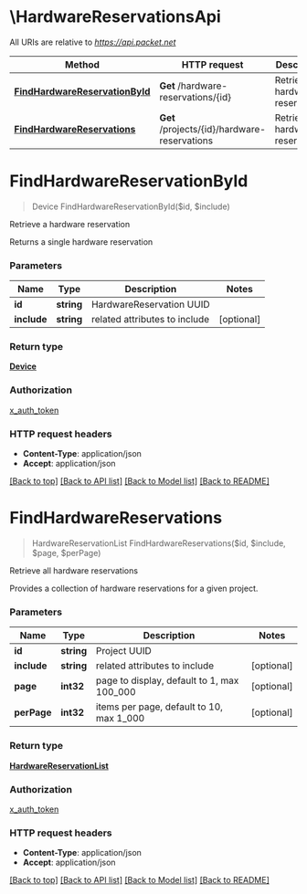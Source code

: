# \HardwareReservationsApi

All URIs are relative to *https://api.packet.net*

Method | HTTP request | Description
------------- | ------------- | -------------
[**FindHardwareReservationById**](HardwareReservationsApi.md#FindHardwareReservationById) | **Get** /hardware-reservations/{id} | Retrieve a hardware reservation
[**FindHardwareReservations**](HardwareReservationsApi.md#FindHardwareReservations) | **Get** /projects/{id}/hardware-reservations | Retrieve all hardware reservations


# **FindHardwareReservationById**
> Device FindHardwareReservationById($id, $include)

Retrieve a hardware reservation

Returns a single hardware reservation


### Parameters

Name | Type | Description  | Notes
------------- | ------------- | ------------- | -------------
 **id** | **string**| HardwareReservation UUID | 
 **include** | **string**| related attributes to include | [optional] 

### Return type

[**Device**](Device.md)

### Authorization

[x_auth_token](../README.md#x_auth_token)

### HTTP request headers

 - **Content-Type**: application/json
 - **Accept**: application/json

[[Back to top]](#) [[Back to API list]](../README.md#documentation-for-api-endpoints) [[Back to Model list]](../README.md#documentation-for-models) [[Back to README]](../README.md)

# **FindHardwareReservations**
> HardwareReservationList FindHardwareReservations($id, $include, $page, $perPage)

Retrieve all hardware reservations

Provides a collection of hardware reservations for a given project.


### Parameters

Name | Type | Description  | Notes
------------- | ------------- | ------------- | -------------
 **id** | **string**| Project UUID | 
 **include** | **string**| related attributes to include | [optional] 
 **page** | **int32**| page to display, default to 1, max 100_000 | [optional] 
 **perPage** | **int32**| items per page, default to 10, max 1_000 | [optional] 

### Return type

[**HardwareReservationList**](HardwareReservationList.md)

### Authorization

[x_auth_token](../README.md#x_auth_token)

### HTTP request headers

 - **Content-Type**: application/json
 - **Accept**: application/json

[[Back to top]](#) [[Back to API list]](../README.md#documentation-for-api-endpoints) [[Back to Model list]](../README.md#documentation-for-models) [[Back to README]](../README.md)

